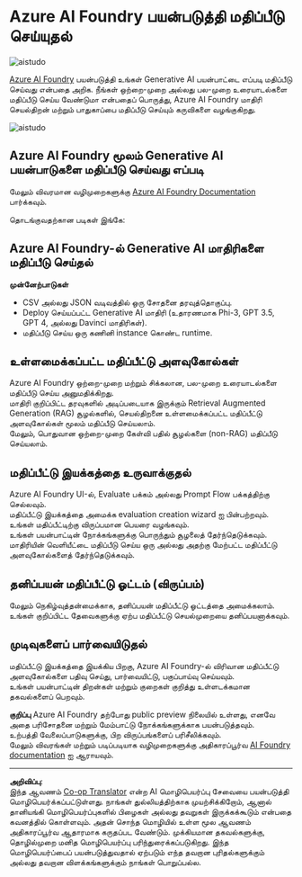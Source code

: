 <!--
CO_OP_TRANSLATOR_METADATA:
{
  "original_hash": "7b4235159486df4000e16b7b46ddfec3",
  "translation_date": "2025-10-11T12:17:59+00:00",
  "source_file": "md/01.Introduction/05/AIFoundry.md",
  "language_code": "ta"
}
-->
# **Azure AI Foundry பயன்படுத்தி மதிப்பீடு செய்யுதல்**

![aistudo](../../../../../imgs/01/05/AIFoundry/AIFoundry.png)

[Azure AI Foundry](https://ai.azure.com?WT.mc_id=aiml-138114-kinfeylo) பயன்படுத்தி உங்கள் Generative AI பயன்பாட்டை எப்படி மதிப்பீடு செய்வது என்பதை அறிக. நீங்கள் ஒற்றை-முறை அல்லது பல-முறை உரையாடல்களை மதிப்பீடு செய்ய வேண்டுமா என்பதைப் பொருத்து, Azure AI Foundry மாதிரி செயல்திறன் மற்றும் பாதுகாப்பை மதிப்பீடு செய்யும் கருவிகளை வழங்குகிறது.

![aistudo](../../../../../imgs/01/05/AIFoundry/AIPortfolio.png)

## Azure AI Foundry மூலம் Generative AI பயன்பாடுகளை மதிப்பீடு செய்வது எப்படி
மேலும் விவரமான வழிமுறைகளுக்கு [Azure AI Foundry Documentation](https://learn.microsoft.com/azure/ai-studio/how-to/evaluate-generative-ai-app?WT.mc_id=aiml-138114-kinfeylo) பார்க்கவும்.

தொடங்குவதற்கான படிகள் இங்கே:

## Azure AI Foundry-ல் Generative AI மாதிரிகளை மதிப்பீடு செய்தல்

**முன்னேற்பாடுகள்**

- CSV அல்லது JSON வடிவத்தில் ஒரு சோதனை தரவுத்தொகுப்பு.
- Deploy செய்யப்பட்ட Generative AI மாதிரி (உதாரணமாக Phi-3, GPT 3.5, GPT 4, அல்லது Davinci மாதிரிகள்).
- மதிப்பீடு செய்ய ஒரு கணினி instance கொண்ட runtime.

## உள்ளமைக்கப்பட்ட மதிப்பீட்டு அளவுகோல்கள்

Azure AI Foundry ஒற்றை-முறை மற்றும் சிக்கலான, பல-முறை உரையாடல்களை மதிப்பீடு செய்ய அனுமதிக்கிறது.  
மாதிரி குறிப்பிட்ட தரவுகளில் அடிப்படையாக இருக்கும் Retrieval Augmented Generation (RAG) சூழல்களில், செயல்திறனை உள்ளமைக்கப்பட்ட மதிப்பீட்டு அளவுகோல்கள் மூலம் மதிப்பீடு செய்யலாம்.  
மேலும், பொதுவான ஒற்றை-முறை கேள்வி பதில் சூழல்களை (non-RAG) மதிப்பீடு செய்யலாம்.

## மதிப்பீட்டு இயக்கத்தை உருவாக்குதல்

Azure AI Foundry UI-ல், Evaluate பக்கம் அல்லது Prompt Flow பக்கத்திற்கு செல்லவும்.  
மதிப்பீட்டு இயக்கத்தை அமைக்க evaluation creation wizard ஐ பின்பற்றவும்.  
உங்கள் மதிப்பீட்டிற்கு விருப்பமான பெயரை வழங்கவும்.  
உங்கள் பயன்பாட்டின் நோக்கங்களுக்கு பொருந்தும் சூழலைத் தேர்ந்தெடுக்கவும்.  
மாதிரியின் வெளியீட்டை மதிப்பீடு செய்ய ஒரு அல்லது அதற்கு மேற்பட்ட மதிப்பீட்டு அளவுகோல்களைத் தேர்ந்தெடுக்கவும்.

## தனிப்பயன் மதிப்பீட்டு ஓட்டம் (விருப்பம்)

மேலும் நெகிழ்வுத்தன்மைக்காக, தனிப்பயன் மதிப்பீட்டு ஓட்டத்தை அமைக்கலாம்.  
உங்கள் குறிப்பிட்ட தேவைகளுக்கு ஏற்ப மதிப்பீட்டு செயல்முறையை தனிப்பயனாக்கவும்.

## முடிவுகளைப் பார்வையிடுதல்

மதிப்பீட்டு இயக்கத்தை இயக்கிய பிறகு, Azure AI Foundry-ல் விரிவான மதிப்பீட்டு அளவுகோல்களை பதிவு செய்து, பார்வையிட்டு, பகுப்பாய்வு செய்யவும்.  
உங்கள் பயன்பாட்டின் திறன்கள் மற்றும் குறைகள் குறித்து உள்ளடக்கமான தகவல்களைப் பெறவும்.

**குறிப்பு** Azure AI Foundry தற்போது public preview நிலையில் உள்ளது, எனவே அதை பரிசோதனை மற்றும் மேம்பாட்டு நோக்கங்களுக்காக பயன்படுத்தவும்.  
உற்பத்தி வேலைப்பாடுகளுக்கு, பிற விருப்பங்களைப் பரிசீலிக்கவும்.  
மேலும் விவரங்கள் மற்றும் படிப்படியாக வழிமுறைகளுக்கு அதிகாரப்பூர்வ [AI Foundry documentation](https://learn.microsoft.com/azure/ai-studio/?WT.mc_id=aiml-138114-kinfeylo) ஐ ஆராயவும்.

---

**அறிவிப்பு**:  
இந்த ஆவணம் [Co-op Translator](https://github.com/Azure/co-op-translator) என்ற AI மொழிபெயர்ப்பு சேவையை பயன்படுத்தி மொழிபெயர்க்கப்பட்டுள்ளது. நாங்கள் துல்லியத்திற்காக முயற்சிக்கிறோம், ஆனால் தானியங்கி மொழிபெயர்ப்புகளில் பிழைகள் அல்லது தவறுகள் இருக்கக்கூடும் என்பதை கவனத்தில் கொள்ளவும். அதன் சொந்த மொழியில் உள்ள மூல ஆவணம் அதிகாரப்பூர்வ ஆதாரமாக கருதப்பட வேண்டும். முக்கியமான தகவல்களுக்கு, தொழில்முறை மனித மொழிபெயர்ப்பு பரிந்துரைக்கப்படுகிறது. இந்த மொழிபெயர்ப்பைப் பயன்படுத்துவதால் ஏற்படும் எந்த தவறான புரிதல்களுக்கும் அல்லது தவறான விளக்கங்களுக்கும் நாங்கள் பொறுப்பல்ல.